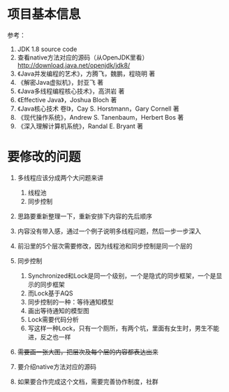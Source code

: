 # 项目基本信息

参考：
1. JDK 1.8 source code
2. 查看native方法对应的源码（从OpenJDK里看）
http://download.java.net/openjdk/jdk8/
3. 《Java并发编程的艺术》，方腾飞，魏鹏，程晓明 著
4. 《解密Java虚拟机》，封亚飞 著
5. 《Java多线程编程核心技术》，高洪岩 著
6. 《Effective Java》，Joshua Bloch 著
7. 《Java核心技术 卷I》，Cay S. Horstmann，Gary Cornell 著
8. 《现代操作系统》，Andrew S. Tanenbaum，Herbert Bos 著
9. 《深入理解计算机系统》，Randal E. Bryant 著

# 要修改的问题

1. 多线程应该分成两个大问题来讲
   1. 线程池
   2. 同步控制
2. 思路要重新整理一下，重新安排下内容的先后顺序
3. 内容没有带入感，通过一个例子说明多线程问题，然后一步一步深入


1. 前沿里的5个层次需要修改，因为线程池和同步控制是同一个层的
2. 同步控制
   1. Synchronized和Lock是同一个级别，一个是隐式的同步框架，一个是显示的同步框架
   2. 而Lock基于AQS
   3. 同步控制的一种：等待通知模型
   3. 画出等待通知的模型图
   4. Lock需要代码分析
   5. 写这样一种Lock，只有一个厕所，有两个坑，里面有女生时，男生不能进，反之也一样
3. ~~需要画一张大图，把层次及每个层的内容都表达出来~~
4. 要介绍native方法对应的源码
5. 如果要合作完成这个文档，需要完善协作制度，社群



